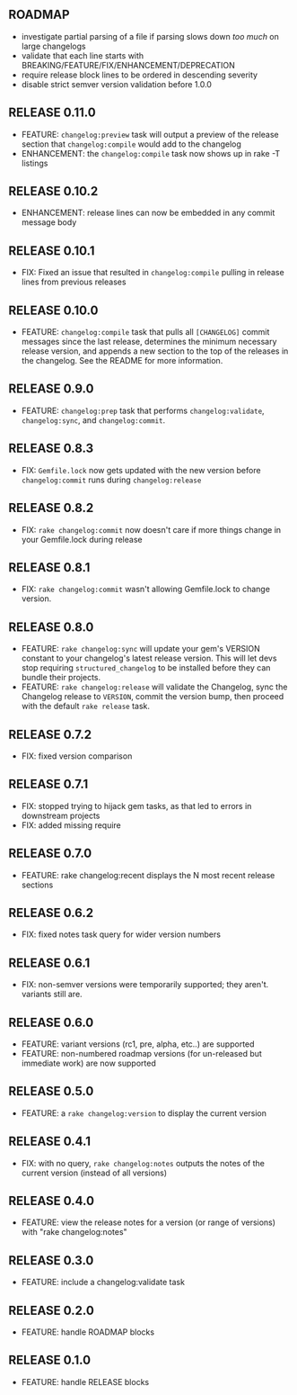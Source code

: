 ## ROADMAP

* investigate partial parsing of a file if parsing slows down *too much* on large changelogs
* validate that each line starts with BREAKING/FEATURE/FIX/ENHANCEMENT/DEPRECATION
* require release block lines to be ordered in descending severity
* disable strict semver version validation before 1.0.0

## RELEASE 0.11.0

* FEATURE: `changelog:preview` task will output a preview of the release section that `changelog:compile` would add to the changelog
* ENHANCEMENT: the `changelog:compile` task now shows up in rake -T listings

## RELEASE 0.10.2

* ENHANCEMENT: release lines can now be embedded in any commit message body

## RELEASE 0.10.1

* FIX: Fixed an issue that resulted in `changelog:compile` pulling in release lines from previous releases

## RELEASE 0.10.0

* FEATURE: `changelog:compile` task that pulls all `[CHANGELOG]` commit messages since the last release, determines the minimum necessary release version, and appends a new section to the top of the releases in the changelog. See the README for more information.

## RELEASE 0.9.0

* FEATURE: `changelog:prep` task that performs `changelog:validate`, `changelog:sync`, and `changelog:commit`.

## RELEASE 0.8.3

* FIX: `Gemfile.lock` now gets updated with the new version before `changelog:commit` runs during `changelog:release`

## RELEASE 0.8.2

* FIX: `rake changelog:commit` now doesn't care if more things change in your Gemfile.lock during release

## RELEASE 0.8.1

* FIX: `rake changelog:commit` wasn't allowing Gemfile.lock to change version.

## RELEASE 0.8.0

* FEATURE: `rake changelog:sync` will update your gem's VERSION constant to your changelog's latest release version. This will let devs stop requiring `structured_changelog` to be installed before they can bundle their projects.
* FEATURE: `rake changelog:release` will validate the Changelog, sync the Changelog release to `VERSION`, commit the version bump, then proceed with the default `rake release` task.

## RELEASE 0.7.2

* FIX: fixed version comparison

## RELEASE 0.7.1

* FIX: stopped trying to hijack gem tasks, as that led to errors in downstream projects
* FIX: added missing require

## RELEASE 0.7.0

* FEATURE: rake changelog:recent displays the N most recent release sections

## RELEASE 0.6.2

* FIX: fixed notes task query for wider version numbers

## RELEASE 0.6.1

* FIX: non-semver versions were temporarily supported; they aren't. variants still are.

## RELEASE 0.6.0

* FEATURE: variant versions (rc1, pre, alpha, etc..) are supported
* FEATURE: non-numbered roadmap versions (for un-released but immediate work) are now supported

## RELEASE 0.5.0

* FEATURE: a `rake changelog:version` to display the current version

## RELEASE 0.4.1

* FIX: with no query, `rake changelog:notes` outputs the notes of the current version (instead of all versions)

## RELEASE 0.4.0

* FEATURE: view the release notes for a version (or range of versions) with "rake changelog:notes"

## RELEASE 0.3.0

* FEATURE: include a changelog:validate task

## RELEASE 0.2.0

* FEATURE: handle ROADMAP blocks

## RELEASE 0.1.0

* FEATURE: handle RELEASE blocks
